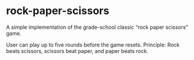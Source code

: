 # rock-paper-scissors

A simple implementation of the grade-school classic “rock paper scissors” game.

User can play up to five rounds before the game resets.
Principle: Rock beats scissors, scissors beat paper, and paper beats rock.
